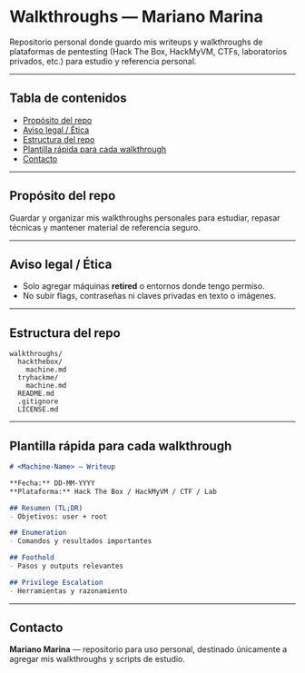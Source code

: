 # Walkthroughs — Mariano Marina

Repositorio personal donde guardo mis writeups y walkthroughs de plataformas de pentesting (Hack The Box, HackMyVM, CTFs, laboratorios privados, etc.) para estudio y referencia personal.

---

## Tabla de contenidos

* [Propósito del repo](#propósito-del-repo)
* [Aviso legal / Ética](#aviso-legal--ética)
* [Estructura del repo](#estructura-del-repo)
* [Plantilla rápida para cada walkthrough](#plantilla-rápida-para-cada-walkthrough)
* [Contacto](#contacto)

---

## Propósito del repo

Guardar y organizar mis walkthroughs personales para estudiar, repasar técnicas y mantener material de referencia seguro.

---

## Aviso legal / Ética

* Solo agregar máquinas **retired** o entornos donde tengo permiso.
* No subir flags, contraseñas ni claves privadas en texto o imágenes.

---

## Estructura del repo

```
walkthroughs/
  hackthebox/
    machine.md
  tryhackme/
    machine.md
  README.md
  .gitignore
  LICENSE.md
```

---

## Plantilla rápida para cada walkthrough

```markdown
# <Machine-Name> — Writeup

**Fecha:** DD-MM-YYYY 
**Plataforma:** Hack The Box / HackMyVM / CTF / Lab  

## Resumen (TL;DR)
- Objetivos: user + root

## Enumeration
- Comandos y resultados importantes

## Foothold
- Pasos y outputs relevantes

## Privilege Escalation
- Herramientas y razonamiento
```

---

## Contacto

**Mariano Marina** — repositorio para uso personal, destinado únicamente a agregar mis walkthroughs y scripts de estudio.
